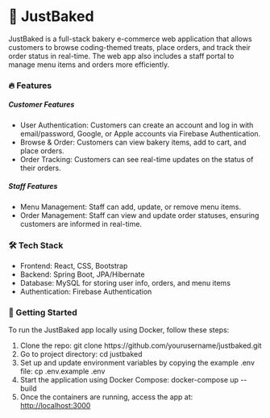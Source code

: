 <h1>🍰 JustBaked</h1>

<p>JustBaked is a full-stack bakery e-commerce web application that allows customers to browse coding-themed treats, place orders, and track their order status in real-time. The web app also includes a staff portal to manage menu items and orders more efficiently.</p>

<h3>🔥 Features</h3>
<h5>Customer Features</h5>
<ul>
  <li>User Authentication: Customers can create an account and log in with email/password, Google, or Apple accounts via Firebase Authentication.</li>
  <li>Browse & Order: Customers can view bakery items, add to cart, and place orders.</li>
  <li>Order Tracking: Customers can see real-time updates on the status of their orders.</li>
</ul>

<h5>Staff Features</h5>
<ul>
  <li>Menu Management: Staff can add, update, or remove menu items.</li>
  <li>Order Management: Staff can view and update order statuses, ensuring customers are informed in real-time.</li>
</ul>

<h3>🛠 Tech Stack</h3>
<ul>
  <li>Frontend: React, CSS, Bootstrap</li>
  <li>Backend: Spring Boot, JPA/Hibernate</li>
  <li>Database: MySQL for storing user info, orders, and menu items</li>
  <li>Authentication: Firebase Authentication</li>
</ul>

<h3>🚀 Getting Started</h3>
<p>To run the JustBaked app locally using Docker, follow these steps:</p>
<ol>
  <li>Clone the repo: git clone https://github.com/yourusername/justbaked.git</li>
  <li>Go to project directory: cd justbaked</li>
  <li>Set up and update environment variables by copying the example .env file: cp .env.example .env</li>
  <li>Start the application using Docker Compose: docker-compose up --build</li>
  <li>
    Once the containers are running, access the app at: <a href="http://localhost:3000">http://localhost:3000</a>
  </li>
</ol>

